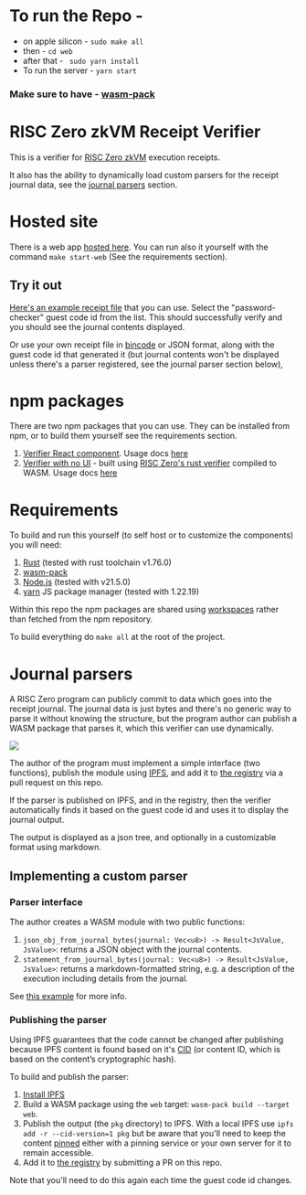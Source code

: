 # To run the Repo - 
- on apple silicon - ```sudo make all```
-  then - ``` cd web ```
-  after that - ``` sudo yarn install```
-  To run the server - ``` yarn start ```

### Make sure to have - [wasm-pack](https://rustwasm.github.io/)




# RISC Zero zkVM Receipt Verifier

This is a verifier for [RISC Zero zkVM](https://dev.risczero.com/api/zkvm/) execution receipts.

It also has the ability to dynamically load custom parsers for the receipt journal data, see the [journal parsers](#journal-parsers) section.


# Hosted site
There is a web app [hosted here](https://risc0.verify.eqtylab.io/). You can run also it yourself with the command `make start-web` (See the requirements section).

## Try it out
[Here's an example receipt file](readme-assets/example-receipt.bin) that you can use. Select the "password-checker" guest code id from the list. This should successfully verify and you should see the journal contents displayed.

Or use your own receipt file in [bincode](https://docs.rs/bincode/latest/bincode/) or JSON format, along with the guest code id that generated it (but journal contents won't be displayed unless there's a parser registered, see the journal parser section below),

# npm packages
There are two npm packages that you can use. They can be installed from npm, or to build them yourself see the requirements section.

1. [Verifier React component](https://www.npmjs.com/package/@eqty/risc-zero-verifier-react). Usage docs [here](https://github.com/eqtylab/risc-zero-verifier/blob/main/react/README.md)
2. [Verifier with no UI](https://www.npmjs.com/package/@eqty/risc-zero-verifier) - built using [RISC Zero's rust verifier](https://docs.rs/risc0-zkvm/0.20.1/risc0_zkvm/struct.Receipt.html#method.verify) compiled to WASM. Usage docs [here](https://github.com/eqtylab/risc-zero-verifier/blob/main/wasm/README.md)


# Requirements
To build and run this yourself (to self host or to customize the components) you will need:

1. [Rust](https://www.rust-lang.org/) (tested with rust toolchain v1.76.0)
2. [wasm-pack](https://rustwasm.github.io/)
3. [Node.js](https://nodejs.org/en) (tested with v21.5.0)
4. [yarn](https://yarnpkg.com/) JS package manager (tested with 1.22.19)

Within this repo the npm packages are shared using [workspaces](https://yarnpkg.com/features/workspaces) rather than fetched from the npm repository.

To build everything do `make all` at the root of the project.

# Journal parsers
A RISC Zero program can publicly commit to data which goes into the receipt journal. The journal data is just bytes and there's no generic way to parse it without knowing the structure, but the program author can publish a WASM package that parses it, which this verifier can use dynamically.

![](readme-assets/journal-parser-example.png)

The author of the program must implement a simple interface (two functions), publish the module using 
[IPFS](https://ipfs.tech/), and add it to [the registry](https://github.com/eqtylab/risc-zero-verifier/blob/main/journal-parser-registry/) via a pull request on this repo. 

If the parser is published on IPFS, and in the registry, then the verifier automatically finds it based on the guest code id and uses it to display the journal output. 

The output is displayed as a json tree, and optionally in a customizable format using markdown.


## Implementing a custom parser

### Parser interface
The author creates a WASM module with two public functions:

1. `json_obj_from_journal_bytes(journal: Vec<u8>) -> Result<JsValue, JsValue>`: returns a JSON object with the journal contents.
2. `statement_from_journal_bytes(journal: Vec<u8>) -> Result<JsValue, JsValue>`: returns a markdown-formatted string, e.g. a description of the execution including details from the journal.

See [this example](https://github.com/eqtylab/risc-zero-verifier/blob/main/examples/password-checker/journal-parser/src/lib.rs) for more info.


### Publishing the parser
Using IPFS guarantees that the code cannot be changed after publishing because IPFS content is found based on it's [CID](https://docs.ipfs.tech/concepts/content-addressing/) (or content ID, which is based on the content’s cryptographic hash).

To build and publish the parser:
1. [Install IPFS](https://docs.ipfs.tech/install/command-line/#install-official-binary-distributions)
1. Build a WASM package using the `web` target: `wasm-pack build --target web`.
2. Publish the output (the `pkg` directory) to IPFS. With a local IPFS use `ipfs add -r --cid-version=1 pkg` but be aware that you'll need to keep the content [pinned](https://docs.ipfs.tech/concepts/persistence/) either with a pinning service or your own server for it to remain accessible.
3. Add it to [the registry](https://github.com/eqtylab/risc-zero-verifier/blob/main/journal-parser-registry/) by submitting a PR on this repo.

Note that you'll need to do this again each time the guest code id changes.
